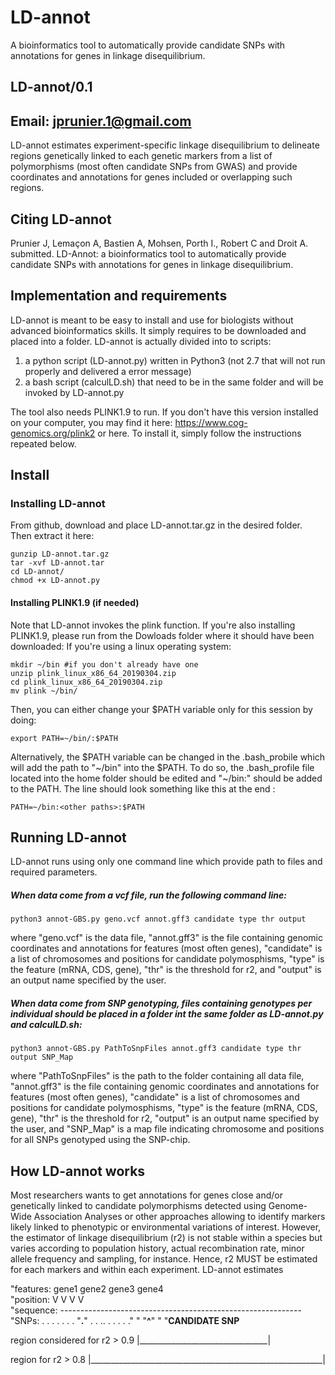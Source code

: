 # LD-annot
A bioinformatics tool to automatically provide candidate SNPs with annotations for genes in linkage disequilibrium.
## LD-annot/0.1
## Email: jprunier.1@gmail.com

LD-annot estimates experiment-specific linkage disequilibrium to delineate regions genetically linked to each genetic markers from a list of polymorphisms (most often candidate SNPs from GWAS) and provide coordinates and annotations for genes included or overlapping such regions.


## Citing LD-annot
Prunier J, Lemaçon A, Bastien A, Mohsen, Porth I., Robert C and Droit A. submitted. LD-Annot: a bioinformatics tool to automatically provide candidate SNPs with annotations for genes in linkage disequilibrium.


## Implementation and requirements
LD-annot is meant to be easy to install and use for biologists without advanced bioinformatics skills. It simply requires to be downloaded and placed into a folder. LD-annot is actually divided into to scripts:
1) a python script (LD-annot.py) written in Python3 (not 2.7 that will not run properly and delivered a error message)
2) a bash script (calculLD.sh) that need to be in the same folder and will be invoked by LD-annot.py

The tool also needs PLINK1.9 to run. If you don't have this version installed on your computer, you may find it here: https://www.cog-genomics.org/plink2 or here.
To install it, simply follow the instructions repeated below.


## Install
### Installing LD-annot
From github, download and place LD-annot.tar.gz in the desired folder.
Then extract it here:
```
gunzip LD-annot.tar.gz
tar -xvf LD-annot.tar
cd LD-annot/
chmod +x LD-annot.py
```

#### Installing PLINK1.9 (if needed)
Note that LD-annot invokes the plink function. If you're also installing PLINK1.9, please run from the Dowloads folder where it should have been downloaded:
If you're using a linux operating system:
```
mkdir ~/bin #if you don't already have one
unzip plink_linux_x86_64_20190304.zip
cd plink_linux_x86_64_20190304.zip
mv plink ~/bin/
```
Then, you can either change your $PATH variable only for this session by doing:
```
export PATH=~/bin/:$PATH
```

Alternatively, the $PATH variable can be changed in the .bash_probile which will add the path to "\~/bin" into the $PATH. To do so, the .bash_profile file located into the home folder should be edited and "~/bin:" should be added to the PATH. The line should look something like this at the end :

```
PATH=~/bin:<other paths>:$PATH
```

## Running LD-annot
LD-annot runs using only one command line which provide path to files and required parameters.

##### When data come from a vcf file, run the following command line:
```
python3 annot-GBS.py geno.vcf annot.gff3 candidate type thr output
```
where "geno.vcf" is the data file, "annot.gff3" is the file containing genomic coordinates and annotations for features (most often genes), "candidate" is a list of chromosomes and positions for candidate polymosphisms, "type" is the feature (mRNA, CDS, gene), "thr" is the threshold for r2, and "output" is an output name specified by the user.



##### When data come from SNP genotyping, files containing genotypes per individual should be placed in a folder int the same folder as LD-annot.py and calculLD.sh:
```
python3 annot-GBS.py PathToSnpFiles annot.gff3 candidate type thr output SNP_Map
```
where "PathToSnpFiles" is the path to the folder containing all data file, "annot.gff3" is the file containing genomic coordinates and annotations for features (most often genes), "candidate" is a list of chromosomes and positions for candidate polymosphisms, "type" is the feature (mRNA, CDS, gene), "thr" is the threshold for r2, "output" is an output name specified by the user, and "SNP_Map" is a map file indicating chromosome and positions for all SNPs genotyped using the SNP-chip.



## How LD-annot works

Most researchers wants to get annotations for genes close and/or genetically linked to candidate polymorphisms detected using Genome-Wide Association Analyses or other approaches allowing to identify markers likely linked to phenotypic or environmental variations of interest. However, the estimator of linkage disequilibrium (r2) is not stable within a species but varies according to population history, actual recombination rate, minor allele frequency and sampling, for instance. Hence, r2 MUST be estimated for each markers and within each experiment.
LD-annot estimates


"features:                gene1     gene2                   gene3         gene4  
"position:                  V         V                       V             V    
"sequence:           ------------------------------------------------------------
"SNPs:                .  .  .      .   .  .     . "**.**"    .  .  ..  . .   .     .  ."
"                                                "**^**"
"                                            "**CANDIDATE SNP**

region considered
for r2 > 0.9                      |________________________________|  


region for
r2 > 0.8             |__________________________________________________________|










